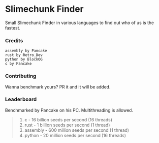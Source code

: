 # Slimechunk Finder
Small Slimechunk Finder in various languages to find out who of us is the fastest.
### Credits
    assembly by Pancake
    rust by Retro_Dev
    python by BlockOG
    c by Pancake
### Contributing
Wanna benchmark yours? PR it and it will be added.
### Leaderboard
Benchmarked by Pancake on his PC. Multithreading is allowed.
> 1) c - 16 billion seeds per second (16 threads)
> 2) rust - 1 billion seeds per second (1 thread)
> 3) assembly - 600 million seeds per second (1 thread)
> 4) python - 20 million seeds per second (16 threads)
